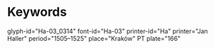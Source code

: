 # Keywords
glyph-id="Ha-03_0314"
font-id="Ha-03"
printer-id="Ha"
printer="Jan Haller"
period="1505–1525"
place="Kraków"
PT plate="166"
